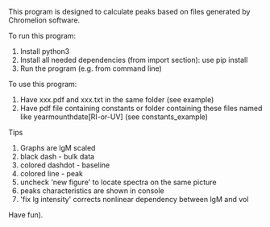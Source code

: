 This program is designed to calculate peaks based on files generated by Chromelion software.

To run this program:
1) Install python3
2) Install all needed dependencies (from import section): use pip install
3) Run the program (e.g. from command line)

To use this program:
1) Have xxx.pdf and xxx.txt in the same folder (see example)
2) Have pdf file containing constants or folder containing these files named like yearmounthdate[RI-or-UV] (see constants_example)

Tips
1) Graphs are lgM scaled
2) black dash - bulk data
3) colored dashdot - baseline
4) colored line - peak
5) uncheck 'new figure' to locate spectra on the same picture
6) peaks characteristics are shown in console
7) 'fix lg intensity' corrects nonlinear dependency between lgM and vol


Have fun).